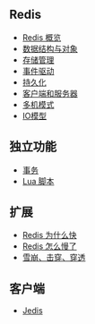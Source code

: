 ## Redis
- [Redis 概览](https://github.com/lazecoding/Note/blob/main/note/articles/redis/概览.md)
- [数据结构与对象](https://github.com/lazecoding/Note/blob/main/note/articles/redis/数据结构与对象.md)
- [存储管理](https://github.com/lazecoding/Note/blob/main/note/articles/redis/存储管理.md)
- [事件驱动](https://github.com/lazecoding/Note/blob/main/note/articles/redis/事件驱动.md)
- [持久化](https://github.com/lazecoding/Note/blob/main/note/articles/redis/持久化.md)
- [客户端和服务器](https://github.com/lazecoding/Note/blob/main/note/articles/redis/客户端和服务器.md)
- [多机模式](https://github.com/lazecoding/Note/blob/main/note/articles/redis/多机模式.md)
- [IO模型](https://github.com/lazecoding/Note/blob/main/note/articles/redis/IO模型.md)

## 独立功能
- [事务](https://github.com/lazecoding/Note/blob/main/note/articles/redis/事务.md)
- [Lua 脚本](https://github.com/lazecoding/Note/blob/main/note/articles/redis/Lua脚本.md)

<!--
-->

## 扩展
- [Redis 为什么快](https://github.com/lazecoding/Note/blob/main/note/articles/redis/RedisPower.md)
- [Redis 怎么慢了](https://github.com/lazecoding/Note/blob/main/note/articles/redis/RedisSlow.md)
- [雪崩、击穿、穿透](https://github.com/lazecoding/Note/blob/main/note/articles/redis/雪崩、击穿、穿透.md)

## 客户端

- [Jedis](https://github.com/lazecoding/Note/blob/main/note/articles/redis/Jedis.md)

